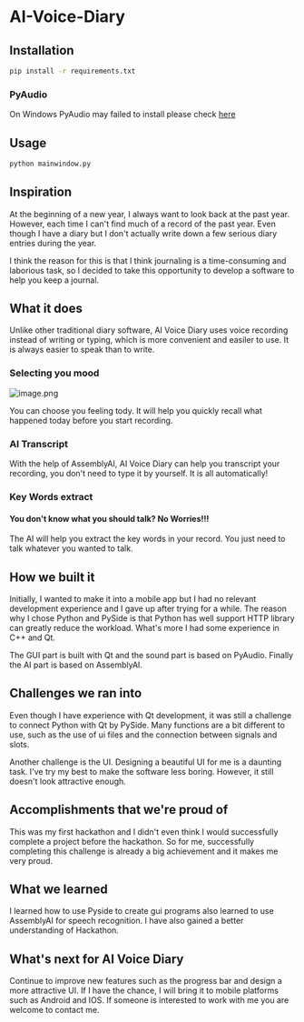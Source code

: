 # AI-Voice-Diary
## Installation

```bash
pip install -r requirements.txt
```

### PyAudio
On Windows PyAudio may failed to install please check [here](https://stackoverflow.com/questions/52283840/i-cant-install-pyaudio-on-windows-how-to-solve-error-microsoft-visual-c-14)

## Usage
```bash
python mainwindow.py
```

## Inspiration
At the beginning of a new year, I always want to look back at the past year. However, each time I can't find much of a record of the past year. Even though I have a diary but I don't actually write down a few serious diary entries during the year. 

I think the reason for this is that I think journaling is a time-consuming and laborious task, so I decided to take this opportunity to develop a software to help you keep a journal.

## What it does
Unlike other traditional diary software, AI Voice Diary uses voice recording instead of writing or typing, which is more convenient and easiler to use. It is always easier to speak than to write. 

### Selecting you mood
![image.png](https://s2.loli.net/2022/01/23/FROPn2LVtqySUdp.png)

You can choose you feeling tody. It will help you quickly recall what happened today before you start recording.

### AI Transcript
With the help of AssemblyAI,  AI Voice Diary can help you transcript your recording, you don't need to type it by yourself. It is all automatically!

 ### Key Words extract
#### You don't know what you should talk? No Worries!!!
The AI will help you extract the key words in your record. You just need to talk whatever you wanted to talk.

## How we built it
Initially, I wanted to make it into a mobile app but I had no relevant development experience and I gave up after trying for a while. The reason why I chose Python and PySide is that Python has well support HTTP library can greatly reduce the workload. What's more I had some experience in C++ and Qt.

The GUI part is built with Qt and the sound part is based on PyAudio. Finally the AI part is based on AssemblyAI.

## Challenges we ran into
Even though I have experience with Qt development, it was still a challenge to connect Python with Qt by PySide. Many functions are a bit different to use, such as the use of ui files and the connection between signals and slots.

Another challenge is the UI. Designing a beautiful UI for me is a daunting task. I've try my best to make the software less boring. However, it still doesn't look attractive enough.

## Accomplishments that we're proud of
This was my first hackathon and I didn't even think I would successfully complete a project before the hackathon. So for me, successfully completing this challenge is already a big achievement and it makes me very proud.

## What we learned
I learned how to use Pyside to create gui programs also learned to use AssemblyAI for speech recognition. I have also gained a better understanding of Hackathon.

## What's next for AI Voice Diary
Continue to improve new features such as the progress bar and design a more attractive UI.
 If I have the chance, I will bring it to mobile platforms such as Android and IOS. If someone is interested to work with me you are welcome to contact me.
